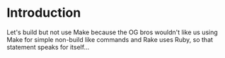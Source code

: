 # Introduction

Let's build but not use Make because the OG bros wouldn't like us using Make for simple non-build like commands and Rake uses Ruby, so that statement speaks for itself...
